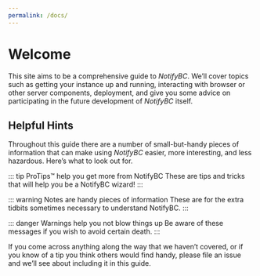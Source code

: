 ```yaml
---
permalink: /docs/
---
```


# Welcome

This site aims to be a comprehensive guide to _NotifyBC_. We’ll cover topics such
as getting your instance up and running, interacting with browser or other server components, deployment, and give you some advice on participating in the future
development of _NotifyBC_ itself.

## Helpful Hints

Throughout this guide there are a number of small-but-handy pieces of information that can make using _NotifyBC_ easier, more interesting, and less hazardous. Here’s what to look out for.

::: tip ProTips™ help you get more from NotifyBC
These are tips and tricks that will help you be a NotifyBC wizard!
:::

::: warning Notes are handy pieces of information
These are for the extra tidbits sometimes necessary to understand
NotifyBC.
:::

::: danger Warnings help you not blow things up
Be aware of these messages if you wish to avoid certain death.
:::

If you come across anything along the way that we haven’t covered, or if you
know of a tip you think others would find handy, please <a target="_blank" rel="noopener noreferrer" :href="'https://github.com/'+$site.themeConfig.repo+'/issues/new'">file an
issue</a> and we’ll see about
including it in this guide.
